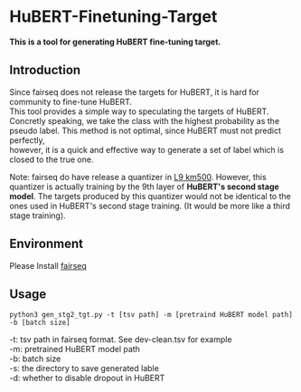 # HuBERT-Finetuning-Target
**This is a tool for generating HuBERT fine-tuning target.** 

## Introduction
Since fairseq does not release the targets for HuBERT, it is hard for community to fine-tune HuBERT.\
This tool provides a simple way to speculating the targets of HuBERT.\
Concretly speaking, we take the class with the highest probability as the pseudo label.
This method is not optimal, since HuBERT must not predict perfectly,\
however, it is a quick and effective way to generate a set of label which is closed to the true one.
 
Note: fairseq do have release a quantizer in [L9 km500](https://github.com/facebookresearch/fairseq/tree/main/examples/hubert). However, this quantizer is actually training by the 9th layer of **HuBERT's second stage model**. The targets produced by this quantizer would not be identical to the ones used in HuBERT's second stage training. (It would be more like a third stage training). 

## Environment
Please Install [fairseq](https://github.com/facebookresearch/fairseq/tree/main)

## Usage 
```
python3 gen_stg2_tgt.py -t [tsv path] -m [pretraind HuBERT model path] -b [batch size]
```

-t: tsv path in fairseq format. See dev-clean.tsv for example\
-m: pretrained HuBERT model path\
-b: batch size\
-s: the directory to save generated lable\
-d: whether to disable dropout in HuBERT 
